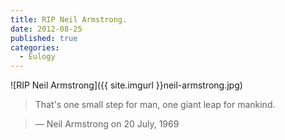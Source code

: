 ```yaml
---
title: RIP Neil Armstrong.
date: 2012-08-25
published: true
categories:
  - Eulogy
---
```


![RIP Neil Armstrong]({{ site.imgurl }}neil-armstrong.jpg)

> That's one small step for man, one giant leap for mankind.

> ― Neil Armstrong on 20 July, 1969
